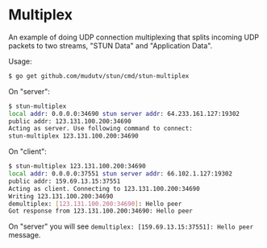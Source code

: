 # Multiplex

An example of doing UDP connection multiplexing
that splits incoming UDP packets to two streams, "STUN Data" and "Application Data".

Usage:
```sh
$ go get github.com/mudutv/stun/cmd/stun-multiplex
```

On "server":
```sh
$ stun-multiplex
local addr: 0.0.0.0:34690 stun server addr: 64.233.161.127:19302
public addr: 123.131.100.200:34690
Acting as server. Use following command to connect:
stun-multiplex 123.131.100.200:34690
```

On "client":
```sh
$ stun-multiplex 123.131.100.200:34690
local addr: 0.0.0.0:37551 stun server addr: 66.102.1.127:19302
public addr: 159.69.13.15:37551
Acting as client. Connecting to 123.131.100.200:34690
Writing 123.131.100.200:34690
demultiplex: [123.131.100.200:34690]: Hello peer
Got response from 123.131.100.200:34690: Hello peer
```

On "server" you will see `demultiplex: [159.69.13.15:37551]: Hello peer` message.